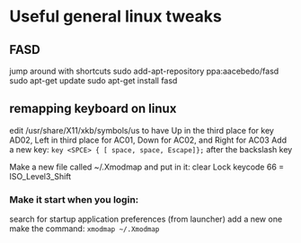 # Useful general linux tweaks

## FASD
jump around with shortcuts
sudo add-apt-repository ppa:aacebedo/fasd
sudo apt-get update
sudo apt-get install fasd


## remapping keyboard on linux
edit /usr/share/X11/xkb/symbols/us to have Up in the third place for key AD02, Left in third place for AC01, Down for AC02, and Right for AC03
Add a new key:
`key <SPCE> { [ space, space, Escape]};`
after the backslash key

Make a new file called ~/.Xmodmap and put in it:
clear Lock
keycode 66 = ISO_Level3_Shift

### Make it start when you login:
search for startup application preferences (from launcher)
add a new one
make the command: `xmodmap ~/.Xmodmap`

